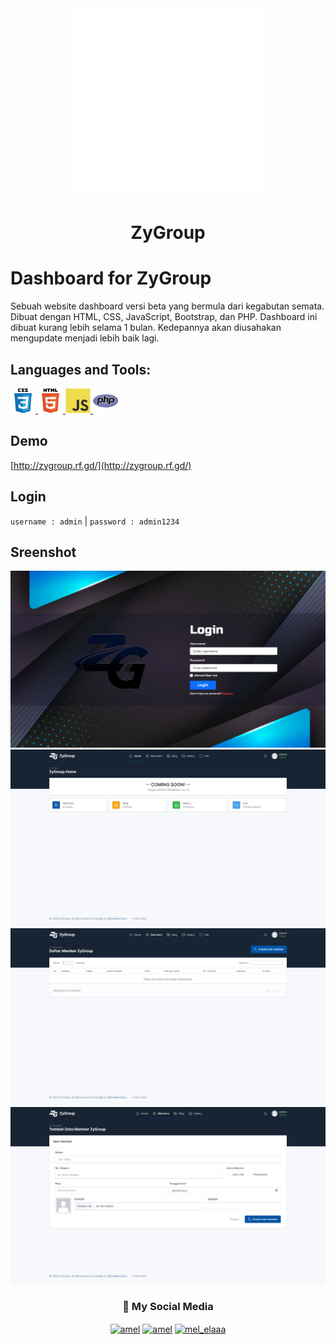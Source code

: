 <div align="center"> 
  <img width="300" src="static/logo/ZyLogo2.png"/>
</div>  
<h1 align="center"> ZyGroup </h1>

# Dashboard for ZyGroup
Sebuah website dashboard versi beta yang bermula dari kegabutan semata. Dibuat dengan HTML, CSS, JavaScript, Bootstrap, dan PHP. Dashboard ini dibuat kurang lebih selama 1 bulan. Kedepannya akan diusahakan mengupdate menjadi lebih baik lagi. <br>

## Languages and Tools:
<p align="left"> <a href="https://www.w3schools.com/css/" target="_blank" rel="noreferrer"> <img src="https://raw.githubusercontent.com/devicons/devicon/master/icons/css3/css3-original-wordmark.svg" alt="css3" width="40" height="40"/> </a> <a href="https://www.w3.org/html/" target="_blank" rel="noreferrer"> <img src="https://raw.githubusercontent.com/devicons/devicon/master/icons/html5/html5-original-wordmark.svg" alt="html5" width="40" height="40"/> </a> <a href="https://developer.mozilla.org/en-US/docs/Web/JavaScript" target="_blank" rel="noreferrer"> <img src="https://raw.githubusercontent.com/devicons/devicon/master/icons/javascript/javascript-original.svg" alt="javascript" width="40" height="40"/> </a> <a href="https://www.php.net" target="_blank" rel="noreferrer"> <img src="https://raw.githubusercontent.com/devicons/devicon/master/icons/php/php-original.svg" alt="php" width="40" height="40"/> </a> </p>

## Demo
[http://zygroup.rf.gd/](http://zygroup.rf.gd/)

## Login
`username : admin` | `password : admin1234`

## Sreenshot
<div align="center"> 
  <img src="static/photos/doc1.png"/>
  <img src="static/photos/doc2.png"/>
  <img src="static/photos/doc3.png"/>
  <img src="static/photos/doc4.png"/>
</div>

<h3 align="center"> 🔗 My Social Media </h3>
<p align="center">
<a href="https://www.linkedin.com/in/melvets/" target="blank"><img align="center" src="https://raw.githubusercontent.com/rahuldkjain/github-profile-readme-generator/master/src/images/icons/Social/linked-in-alt.svg" alt="amel" height="30" width="40" /></a>
<a href="https://web.facebook.com/Melaaaaa.0/" target="blank"><img align="center" src="https://raw.githubusercontent.com/rahuldkjain/github-profile-readme-generator/master/src/images/icons/Social/facebook.svg" alt="amel" height="30" width="40" /></a>
<a href="https://www.instagram.com/mel_elaaa/" target="blank"><img align="center" src="https://raw.githubusercontent.com/rahuldkjain/github-profile-readme-generator/master/src/images/icons/Social/instagram.svg" alt="mel_elaaa" height="30" width="40" /></a>
</p>

